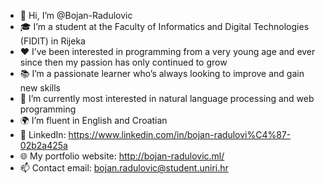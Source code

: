 - 👋 Hi, I’m @Bojan-Radulovic
- 🎓 I’m a student at the Faculty of Informatics and Digital Technologies (FIDIT) in Rijeka
- ❤️ I’ve been interested in programming from a very young age and ever since then my passion has only continued to grow
- 📚 I’m a passionate learner who’s always looking to improve and gain new skills
- 🌱 I’m currently most interested in natural language processing and web programming
- 🌍 I’m fluent in English and Croatian
- 🔗 LinkedIn: https://www.linkedin.com/in/bojan-radulovi%C4%87-02b2a425a
- 🌐 My portfolio website: http://bojan-radulovic.ml/
- 📫 Contact email: bojan.radulovic@student.uniri.hr

<!---
Bojan-Radulovic/Bojan-Radulovic is a ✨ special ✨ repository because its `README.md` (this file) appears on your GitHub profile.
You can click the Preview link to take a look at your changes.
--->
